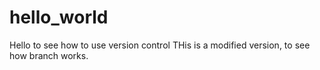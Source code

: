 # hello_world
Hello to see how to use version control
THis is a modified version, to see how branch works.
